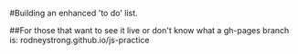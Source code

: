 #Building an enhanced 'to do' list. 

##For those that want to see it live or don't know what a gh-pages branch is:
rodneystrong.github.io/js-practice 
